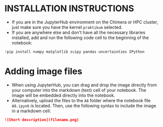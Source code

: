 # INSTALLATION INSTRUCTIONS

- If you are in the JupyterHub environment on the Chimera or HPC cluster, just make sure you have the kernel `praktikum` selected.
- If you are anywhere else and don't have all the necessary libraries installed, add and run the following code cell to the beginning of the notebook:
```python
!pip install numpy matplotlib scipy pandas uncertainties IPython
```

# Adding image files

- When using JupyterHub, you can drag and drop the image directly from your computer into the markdown (text) cell of your notebook. The image will be embedded directly into the notebook.
- Alternatively, upload the files to the `A8` folder where the notebook file `A8.ipynb` is located. Then, use the following syntax to include the image in a markdown cell:
```markdown
![Short description](filename.png)
```
